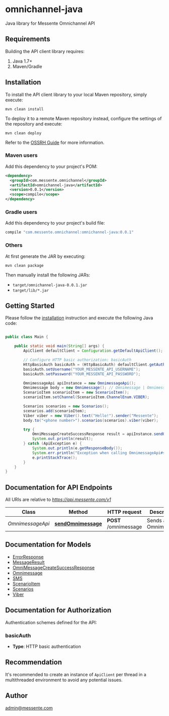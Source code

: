 # omnichannel-java

Java library for Messente Omnichannel API


## Requirements

Building the API client library requires:
1. Java 1.7+
2. Maven/Gradle

## Installation

To install the API client library to your local Maven repository, simply execute:

```shell
mvn clean install
```

To deploy it to a remote Maven repository instead, configure the settings of the repository and execute:

```shell
mvn clean deploy
```

Refer to the [OSSRH Guide](http://central.sonatype.org/pages/ossrh-guide.html) for more information.

### Maven users

Add this dependency to your project's POM:

```xml
<dependency>
  <groupId>com.messente.omnichannel</groupId>
  <artifactId>omnichannel-java</artifactId>
  <version>0.0.1</version>
  <scope>compile</scope>
</dependency>
```

### Gradle users

Add this dependency to your project's build file:

```groovy
compile "com.messente.omnichannel:omnichannel-java:0.0.1"
```

### Others

At first generate the JAR by executing:

```shell
mvn clean package
```

Then manually install the following JARs:

* `target/omnichannel-java-0.0.1.jar`
* `target/lib/*.jar`

## Getting Started

Please follow the [installation](#installation) instruction and execute the following Java code:

```java

public class Main {

    public static void main(String[] args) {
        ApiClient defaultClient = Configuration.getDefaultApiClient();

        // Configure HTTP basic authorization: basicAuth
        HttpBasicAuth basicAuth = (HttpBasicAuth) defaultClient.getAuthentication("basicAuth");
        basicAuth.setUsername("YOUR_MESSENTE_API_USERNAME");
        basicAuth.setPassword("YOUR_MESSENTE_API_PASSWORD");

        OmnimessageApi apiInstance = new OmnimessageApi();
        Omnimessage body = new Omnimessage(); // Omnimessage | Omnimessage to be sent
        ScenarioItem scenarioItem = new ScenarioItem();
        scenarioItem.setChannel(ScenarioItem.ChannelEnum.VIBER);

        Scenarios scenarios = new Scenarios();
        scenarios.add(scenarioItem);
        Viber viber = new Viber().text("Hello!").sender("Messente");
        body.to("<phone number>").scenarios(scenarios).viber(viber);

        try {
            OmniMessageCreateSuccessResponse result = apiInstance.sendOmnimessage(body);
            System.out.println(result);
        } catch (ApiException e) {
            System.out.println(e.getResponseBody());
            System.err.println("Exception when calling OmnimessageApi#sendOmnimessage");
            e.printStackTrace();
        }
    }
}
```

## Documentation for API Endpoints

All URIs are relative to *https://api.messente.com/v1*

Class | Method | HTTP request | Description
------------ | ------------- | ------------- | -------------
*OmnimessageApi* | [**sendOmnimessage**](docs/OmnimessageApi.md#sendOmnimessage) | **POST** /omnimessage | Sends an Omnimessage


## Documentation for Models

 - [ErrorResponse](docs/ErrorResponse.md)
 - [MessageResult](docs/MessageResult.md)
 - [OmniMessageCreateSuccessResponse](docs/OmniMessageCreateSuccessResponse.md)
 - [Omnimessage](docs/Omnimessage.md)
 - [SMS](docs/SMS.md)
 - [ScenarioItem](docs/ScenarioItem.md)
 - [Scenarios](docs/Scenarios.md)
 - [Viber](docs/Viber.md)


## Documentation for Authorization

Authentication schemes defined for the API:
### basicAuth

- **Type**: HTTP basic authentication


## Recommendation

It's recommended to create an instance of `ApiClient` per thread in a multithreaded environment to avoid any potential issues.

## Author

admin@messente.com

